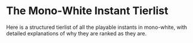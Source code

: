 # The Mono-White Instant Tierlist
 Here is a structured tierlist of all the playable instants in mono-white, with detailed explanations of why they are ranked as they are.